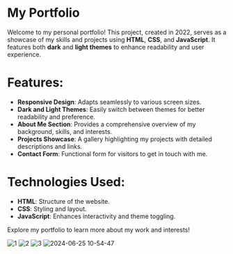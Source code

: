 # My Portfolio

Welcome to my personal portfolio! This project, created in 2022, serves as a showcase of my skills and projects using **HTML**, **CSS**, and **JavaScript**. It features both **dark** and **light themes** to enhance readability and user experience.

# Features:
- **Responsive Design**: Adapts seamlessly to various screen sizes.
- **Dark and Light Themes**: Easily switch between themes for better readability and preference.
- **About Me Section**: Provides a comprehensive overview of my background, skills, and interests.
- **Projects Showcase**: A gallery highlighting my projects with detailed descriptions and links.
- **Contact Form**: Functional form for visitors to get in touch with me.

# Technologies Used:
- **HTML**: Structure of the website.
- **CSS**: Styling and layout.
- **JavaScript**: Enhances interactivity and theme toggling.

Explore my portfolio to learn more about my work and interests!

![1](https://github.com/shayanjaviid/-Dynamic-Portfolio---Web-Development-Showcase-/assets/104303445/241b9415-b5a1-45ca-9e5e-9bc4f35cec72)
![2](https://github.com/shayanjaviid/-Dynamic-Portfolio---Web-Development-Showcase-/assets/104303445/66ebb17b-7068-434f-a44c-48973e3c5ac0)
![3](https://github.com/shayanjaviid/-Dynamic-Portfolio---Web-Development-Showcase-/assets/104303445/e8b7e97a-cd69-4f0e-b4fd-1201d1c732dd)
![2024-06-25 10-54-47](https://github.com/shayanjaviid/Dynamic-Portfolio-Web-Development/assets/104303445/689d2c2a-ffc2-4d32-b851-2202fe6b4eb6)
